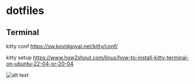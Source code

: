 # dotfiles

## Terminal

kitty conf https://sw.kovidgoyal.net/kitty/conf/

kitty setup https://www.how2shout.com/linux/how-to-install-kitty-terminal-on-ubuntu-22-04-or-20-04

![alt text](img/README-1.png)
